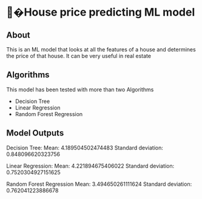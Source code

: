 # 🤖�House price predicting ML model


## About
This is an ML model that looks at all the features of a house and determines the price of that house. It can be very useful in real estate

## Algorithms

This model has been tested with more than two Algorithms
- Decision Tree
- Linear Regression
- Random Forest Regression

## Model Outputs
 Decision Tree:
  Mean:  4.189504502474483
  Standard deviation:  0.848096620323756

 Linear Regression:
  Mean:  4.221894675406022
  Standard deviation:  0.7520304927151625

 Random Forest Regression
  Mean:  3.494650261111624
  Standard deviation:  0.762041223886678
